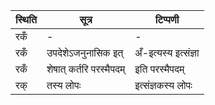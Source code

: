 | स्थिति | सूत्र | टिप्पणी |
| ----- | ------- | ------ |
| रकँ | - | - |
| रकँ | उपदेशेऽजनुनासिक इत् | अँ-इत्यस्य इत्संज्ञा |
| रकँ | शेषात् कर्तरि परस्मैपदम् | इति परस्मैपदम् |
| रक् | तस्य लोपः | इत्संज्ञकस्य लोपः |
